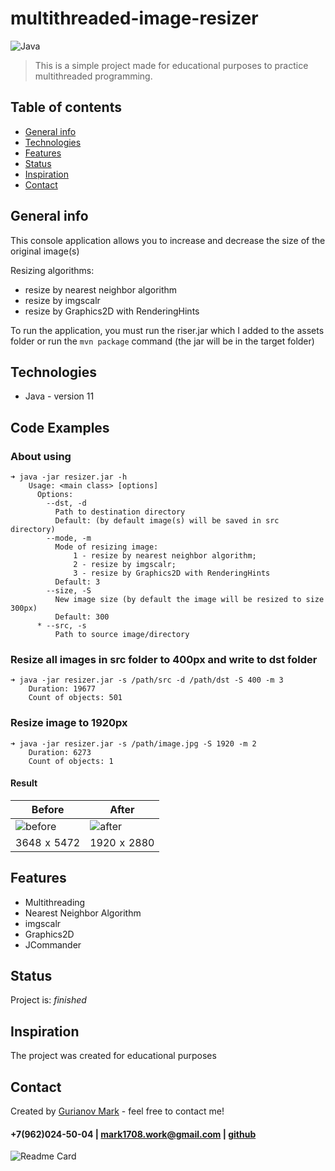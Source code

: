 # multithreaded-image-resizer
![Java](https://img.shields.io/badge/-Java-0a0a0a?style=for-the-badge&logo=Java)
<br/>

>This is a simple project made for educational purposes to practice multithreaded programming.

## Table of contents
* [General info](#general-info)
* [Technologies](#technologies)
* [Features](#features)
* [Status](#status)
* [Inspiration](#inspiration)
* [Contact](#contact)

## General info
This console application allows you to increase and decrease the size of the original image(s)

Resizing algorithms:
* resize by nearest neighbor algorithm
* resize by imgscalr
* resize by Graphics2D with RenderingHints


To run the application, you must run the riser.jar which I added to the assets folder or run the `mvn package` command (the jar will be in the target folder)

## Technologies
* Java - version 11

## Code Examples
### About using
```
➜ java -jar resizer.jar -h
    Usage: <main class> [options]
      Options:
        --dst, -d
          Path to destination directory 
          Default: (by default image(s) will be saved in src directory)
        --mode, -m
          Mode of resizing image:
              1 - resize by nearest neighbor algorithm; 
              2 - resize by imgscalr; 
              3 - resize by Graphics2D with RenderingHints
          Default: 3
        --size, -S
          New image size (by default the image will be resized to size 300px)
          Default: 300
      * --src, -s
          Path to source image/directory
```
### Resize all images in src folder to 400px and write to dst folder
```
➜ java -jar resizer.jar -s /path/src -d /path/dst -S 400 -m 3
    Duration: 19677
    Count of objects: 501
```
### Resize image to 1920px
```
➜ java -jar resizer.jar -s /path/image.jpg -S 1920 -m 2
    Duration: 6273
    Count of objects: 1
```
#### Result
Before | After
------ | ------
![before](https://github.com/Mark1708/multithreaded-image-resizer/raw/master/assets/image.jpg?raw=true)   | ![after](https://github.com/Mark1708/multithreaded-image-resizer/raw/master/assets/image_resized.jpg?raw=true)
3648  x  5472 | 1920  x  2880
## Features
* Multithreading
* Nearest Neighbor Algorithm
* imgscalr
* Graphics2D
* JCommander

## Status
Project is: _finished_

## Inspiration
The project was created for educational purposes

## Contact
Created by [Gurianov Mark](https://mark1708.github.io/) - feel free to contact me!
#### +7(962)024-50-04 | mark1708.work@gmail.com | [github](http://github.com/Mark1708)

![Readme Card](https://github-readme-stats.vercel.app/api/pin/?username=mark1708&repo=multithreaded-image-resizer&theme=chartreuse-dark&show_icons=true)
